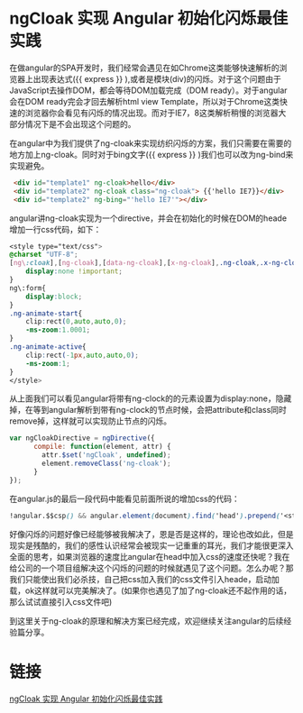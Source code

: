 # ngCloak 实现 Angular 初始化闪烁最佳实践

在做angular的SPA开发时，我们经常会遇见在如Chrome这类能够快速解析的浏览器上出现表达式({{ express }} ),或者是模块(div)的闪烁。对于这个问题由于JavaScript去操作DOM，都会等待DOM加载完成（DOM ready）。对于angular会在DOM ready完会才回去解析html view Template，所以对于Chrome这类快速的浏览器你会看见有闪烁的情况出现。而对于IE7，8这类解析稍慢的浏览器大部分情况下是不会出现这个问题的。

在angular中为我们提供了ng-cloak来实现纺织闪烁的方案，我们只需要在需要的地方加上ng-cloak。同时对于bing文字({{ express }} )我们也可以改为ng-bind来实现避免。

```html
 <div id="template1" ng-cloak>hello</div>
 <div id="template2" ng-cloak class="ng-cloak"> {{'hello IE7}}</div>
 <div id="template2" ng-bing="'hello IE7'"></div>
```

angular讲ng-cloak实现为一个directive，并会在初始化的时候在DOM的heade增加一行css代码，如下：

```css
<style type="text/css">
@charset "UTF-8";
[ng\:cloak],[ng-cloak],[data-ng-cloak],[x-ng-cloak],.ng-cloak,.x-ng-cloak,.ng-hide{
    display:none !important;
}
ng\:form{
    display:block;
}
.ng-animate-start{
    clip:rect(0,auto,auto,0);
    -ms-zoom:1.0001;
}
.ng-animate-active{
    clip:rect(-1px,auto,auto,0);
    -ms-zoom:1;
}
</style>
```

从上面我们可以看见angular将带有ng-clock的的元素设置为display:none，隐藏掉，在等到angular解析到带有ng-clock的节点时候，会把attribute和class同时remove掉，这样就可以实现防止节点的闪烁。

```javascript
var ngCloakDirective = ngDirective({
      compile: function(element, attr) {
        attr.$set('ngCloak', undefined);
        element.removeClass('ng-cloak');
      }
});
```

在angular.js的最后一段代码中能看见前面所说的增加css的代码：

```css
!angular.$$csp() && angular.element(document).find('head').prepend('<style type="text/css">@charset "UTF-8";[ng\\:cloak],[ng-cloak],[data-ng-cloak],[x-ng-cloak],.ng-cloak,.x-ng-cloak,.ng-hide{display:none !important;}ng\\:form{display:block;}.ng-animate-block-transitions{transition:0s all!important;-webkit-transition:0s all!important;}</style>');
```

好像闪烁的问题好像已经能够被我解决了，恩是否是这样的，理论也改如此，但是现实是残酷的，我们的感性认识经常会被现实一记重重的耳光，我们才能很更深入全面的思考，如果浏览器的速度比angular在head中加入css的速度还快呢？我在给公司的一个项目组解决这个闪烁的问题的时候就遇见了这个问题。怎么办呢？那我们只能使出我们必杀技，自己把css加入我们的css文件引入heade，启动加载，ok这样就可以完美解决了。(如果你也遇见了加了ng-cloak还不起作用的话，那么试试直接引入css文件吧)

到这里关于ng-cloak的原理和解决方案已经完成，欢迎继续关注angular的后续经验篇分享。

# 链接

[ngCloak 实现 Angular 初始化闪烁最佳实践](http://www.cnblogs.com/whitewolf/p/3495822.html)


